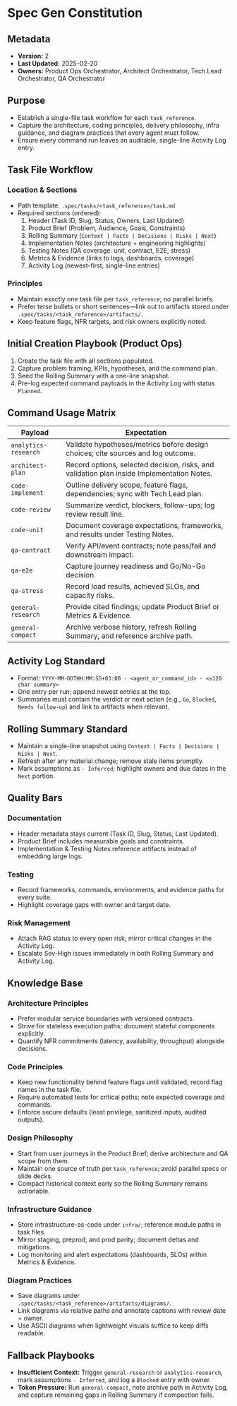 # Spec Gen Constitution

## Metadata
- **Version:** 2  
- **Last Updated:** 2025-02-20  
- **Owners:** Product Ops Orchestrator, Architect Orchestrator, Tech Lead Orchestrator, QA Orchestrator

## Purpose
- Establish a single-file task workflow for each `task_reference`.
- Capture the architecture, coding principles, delivery philosophy, infra guidance, and diagram practices that every agent must follow.
- Ensure every command run leaves an auditable, single-line Activity Log entry.

## Task File Workflow

### Location & Sections
- Path template: `.spec/tasks/<task_reference>/task.md`
- Required sections (ordered):
  1. Header (Task ID, Slug, Status, Owners, Last Updated)
  2. Product Brief (Problem, Audience, Goals, Constraints)
  3. Rolling Summary (`Context | Facts | Decisions | Risks | Next`)
  4. Implementation Notes (architecture + engineering highlights)
  5. Testing Notes (QA coverage: unit, contract, E2E, stress)
  6. Metrics & Evidence (links to logs, dashboards, coverage)
  7. Activity Log (newest-first, single-line entries)

### Principles
- Maintain exactly one task file per `task_reference`; no parallel briefs.
- Prefer terse bullets or short sentences—link out to artifacts stored under `.spec/tasks/<task_reference>/artifacts/`.
- Keep feature flags, NFR targets, and risk owners explicitly noted.

## Initial Creation Playbook (Product Ops)
1. Create the task file with all sections populated.
2. Capture problem framing, KPIs, hypotheses, and the command plan.
3. Seed the Rolling Summary with a one-line snapshot.
4. Pre-log expected command payloads in the Activity Log with status `Planned`.

## Command Usage Matrix
| Payload | Expectation |
| --- | --- |
| `analytics-research` | Validate hypotheses/metrics before design choices; cite sources and log outcome. |
| `architect-plan` | Record options, selected decision, risks, and validation plan inside Implementation Notes. |
| `code-implement` | Outline delivery scope, feature flags, dependencies; sync with Tech Lead plan. |
| `code-review` | Summarize verdict, blockers, follow-ups; log review result line. |
| `code-unit` | Document coverage expectations, frameworks, and results under Testing Notes. |
| `qa-contract` | Verify API/event contracts; note pass/fail and downstream impact. |
| `qa-e2e` | Capture journey readiness and Go/No-Go decision. |
| `qa-stress` | Record load results, achieved SLOs, and capacity risks. |
| `general-research` | Provide cited findings; update Product Brief or Metrics & Evidence. |
| `general-compact` | Archive verbose history, refresh Rolling Summary, and reference archive path. |

## Activity Log Standard
- Format: `YYYY-MM-DDTHH:MM:SS+03:00 - <agent_or_command_id> - <≤120 char summary>`
- One entry per run; append newest entries at the top.
- Summaries must contain the verdict or next action (e.g., `Go`, `Blocked`, `Needs follow-up`) and link to artifacts when relevant.

## Rolling Summary Standard
- Maintain a single-line snapshot using `Context | Facts | Decisions | Risks | Next`.
- Refresh after any material change; remove stale items promptly.
- Mark assumptions as `- Inferred`; highlight owners and due dates in the `Next` portion.

## Quality Bars

### Documentation
- Header metadata stays current (Task ID, Slug, Status, Last Updated).
- Product Brief includes measurable goals and constraints.
- Implementation & Testing Notes reference artifacts instead of embedding large logs.

### Testing
- Record frameworks, commands, environments, and evidence paths for every suite.
- Highlight coverage gaps with owner and target date.

### Risk Management
- Attach RAG status to every open risk; mirror critical changes in the Activity Log.
- Escalate Sev-High issues immediately in both Rolling Summary and Activity Log.

## Knowledge Base

### Architecture Principles
- Prefer modular service boundaries with versioned contracts.
- Strive for stateless execution paths; document stateful components explicitly.
- Quantify NFR commitments (latency, availability, throughput) alongside decisions.

### Code Principles
- Keep new functionality behind feature flags until validated; record flag names in the task file.
- Require automated tests for critical paths; note expected coverage and commands.
- Enforce secure defaults (least privilege, sanitized inputs, audited outputs).

### Design Philosophy
- Start from user journeys in the Product Brief; derive architecture and QA scope from them.
- Maintain one source of truth per `task_reference`; avoid parallel specs or slide decks.
- Compact historical context early so the Rolling Summary remains actionable.

### Infrastructure Guidance
- Store infrastructure-as-code under `infra/`; reference module paths in task files.
- Mirror staging, preprod, and prod parity; document deltas and mitigations.
- Log monitoring and alert expectations (dashboards, SLOs) within Metrics & Evidence.

### Diagram Practices
- Save diagrams under `.spec/tasks/<task_reference>/artifacts/diagrams/`.
- Link diagrams via relative paths and annotate captions with review date + owner.
- Use ASCII diagrams when lightweight visuals suffice to keep diffs readable.

## Fallback Playbooks
- **Insufficient Context:** Trigger `general-research` or `analytics-research`, mark assumptions `- Inferred`, and log a `Blocked` entry with owner.
- **Token Pressure:** Run `general-compact`, note archive path in Activity Log, and capture remaining gaps in Rolling Summary if compaction fails.
